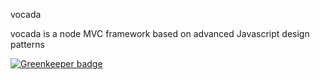 vocada

vocada is a node MVC framework based on advanced Javascript design patterns

[![Greenkeeper badge](https://badges.greenkeeper.io/barkinet/vocada-social.svg)](https://greenkeeper.io/)